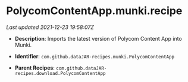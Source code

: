 # PolycomContentApp.munki.recipe

_Last updated 2021-12-23 19:58:07Z_

- **Description**: Imports the latest version of Polycom Content App into Munki.

- **Identifier**: `com.github.dataJAR-recipes.munki.PolycomContentApp`

- **Parent Recipes**: `com.github.dataJAR-recipes.download.PolycomContentApp`